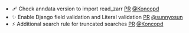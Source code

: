 - 🩹 Check anndata version to import read_zarr [PR](https://github.com/laminlabs/lamindb/pull/2185) [@Koncopd](https://github.com/Koncopd)
- ✨ Enable Django field validation and Literal validation [PR](https://github.com/laminlabs/lamindb/pull/2177) [@sunnyosun](https://github.com/sunnyosun)
- ⚡️ Additional search rule for truncated searches [PR](https://github.com/laminlabs/lamindb/pull/2183) [@Koncopd](https://github.com/Koncopd)
